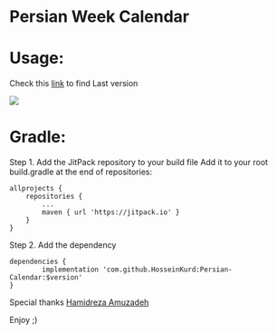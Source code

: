 # Persian Week Calendar

# Usage:

Check this [link](https://jitpack.io/#HosseinKurd/Persian-Calendar/ "jitpack HosseinKurd ArrowStepper") to find Last version

[![](https://jitpack.io/v/HosseinKurd/Persian-Calendar.svg)](https://jitpack.io/#HosseinKurd/Persian-Calendar/0.30.1)

# Gradle:
Step 1. Add the JitPack repository to your build file
Add it to your root build.gradle at the end of repositories:

	allprojects {
		repositories {
			...
			maven { url 'https://jitpack.io' }
		}
	}

Step 2. Add the dependency

	dependencies {
	        implementation 'com.github.HosseinKurd:Persian-Calendar:$version'
	}



Special thanks [Hamidreza Amuzadeh](https://github.com/HamidrezaAmz "Hamidreza Amoozadeh")

Enjoy ;)
